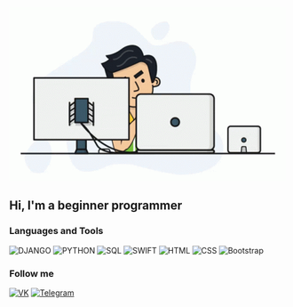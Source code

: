 [![HEADER](https://github.com/LodyginArtyom/LodyginArtyom/blob/main/assets/programmer.gif)](https://github.com/LodyginArtyom)


## Hi, I'm a beginner programmer

### Languages and Tools
![DJANGO](https://img.shields.io/badge/-GJANGO-GREEN?style=for-the-badge&logo=django)
![PYTHON](https://img.shields.io/badge/-Python-lightgrey?style=for-the-badge&logo=python)
![SQL](https://img.shields.io/badge/-SQL-blue?style=for-the-badge&logo=mysql)
![SWIFT](https://img.shields.io/badge/-SWIFT-ff69b4?style=for-the-badge&logo=swift)
![HTML](https://img.shields.io/badge/-HTML-important?style=for-the-badge&logo=html5)
![CSS](https://img.shields.io/badge/-CSS-800080?style=for-the-badge&logo=css)
![Bootstrap](https://img.shields.io/badge/-Bootstrap-0000FF?style=for-the-badge&logo=bootstrap)

### Follow me
[![VK](https://img.shields.io/badge/-VKontakte-090909?style=for-the-badge&logo=VK)](https://vk.com/vk666666vk)
[![Telegram](https://img.shields.io/badge/-Telegram-090909?style=for-the-badge&logo=telegram)](https://vk.com/vk666666vk)


         